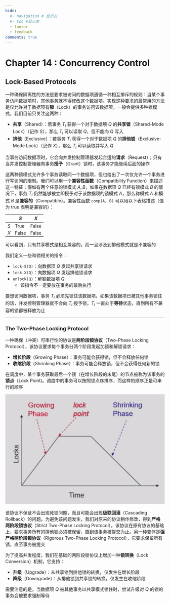 ```yaml
---
hide:
  #- navigation # 显示右
  #- toc #显示左
  - footer
  - feedback
comments: true
--- 
```


# Chapter 14 : Concurrency Control

## Lock-Based Protocols

一种确保隔离性的方法是要求被访问的数据项遵循一种相互排斥的规则：当某个事务访问数据项时，其他事务就不得修改这个数据项。实现这种要求的最常用的方法是仅允许对于数据项有**锁**（Lock）的事务访问该数据项。一般会提供多种锁模式，我们目前只关注这两种：

- **共享**（Shared）：若事务 $T_i$​ 获得一个对于数据项 $Q$ 的**共享锁**（Shared-Mode Lock）（记作 $S$），那么 $T_i$​ 可以读取 $Q$，但不能向 $Q$ 写入
- **排他**（Exclusive）：若事务 $T_i$​ 获得一个对于数据项 $Q$ 的**排他锁**（Exclusive-Mode Lock）（记作 $X$），那么 $T_i$​ 可以读取并写入 $Q$

当事务访问数据项时，它会向并发控制管理器发起合适的**请求**（Request）；只有当并发控制管理器向事务**授予**（Grant）锁时，该事务才能继续后面的操作

这两种锁模式允许多个事务读取同一个数据项，但也给出了一次仅允许一个事务进行写访问的限制。我们可以用一个**兼容性函数**（Compatibility Function）来描述这一特征：假如有两个任意的锁模式 $A,B$，如果在数据项 $Q$ 已经有锁模式 $B$ 的情况下，事务 $T_i$​ 仍然能够被立即授予对于该数据项的锁模式 $A$，那么称模式 $A$ 和模式 $B$ 是**兼容的**（Compatible）。兼容性函数 `comp(A, B)` 可以用以下表格描述（值为 true 表明是兼容的）：

|     | $S$   | $X$   |
| --- | ----- | ----- |
| $S$ | True  | False |
| $X$ | False | False |

可以看到，只有共享模式是相互兼容的，而一旦涉及到排他模式就是不兼容的

我们定义一些和锁相关的指令：

- `lock-S(Q)`：向数据项 $Q$ 发起共享锁请求
- `lock-X(Q)`：向数据项 $Q$ 发起排他锁请求
- `unlock(Q)`：解锁数据项 $Q$
    - 该指令不一定要放在事务的最后执行

要想访问数据项，事务 $T_i$​ 必须先锁住该数据项。如果该数据项已被其他事务锁住的话，并发控制管理器就不会向 $T_i$​ 授予锁，$T_i$​ 一直处于**等待**状态，直到所有不兼容的锁都被释放为止
***
### The Two-Phase Locking Protocol

一种确保（冲突）可串行性的协议是**两阶段锁协议**（Two-Phase Locking Protocol），该协议要求每个事务分两个阶段发起加锁和解锁请求：

- **增长阶段**（Growing Phase）：事务可能会获得锁，但不会释放任何锁
- **收缩阶段**（Shrinking Phase）：事务可能会释放锁，但不会获得任何新的锁

在调度中，某个事务获取最后一个锁（在增长阶段的末尾）的节点被称为该事务的**锁点**（Lock Point)。调度中的事务可以按照锁点序排序，而这样的顺序正是可串行的顺序

![](../../../assets/Pasted%20image%2020250512205432.png)

该协议不保证不会出现死锁问题，而且可能会出现**级联回滚**（Cascading Rollback）的问题。为避免该问题发生，我们对原来的协议稍作修改，得到**严格两阶段锁协议**（Strict Two-Phase Locking Protocol）。该协议在原有协议的基础上，要求事务所有的排他锁必须被保留，直到该事务被提交为止。另一种变体是**强严格两阶段锁协议**（Rigorous Two-Phase Locking Protocol），它要求保留所有锁，直至事务被提交

为了提高并发程度，我们在基础的两阶段锁协议上增加一种**锁转换**（Lock Conversion）机制，它支持：

- **升级**（Upgrade）：从共享锁到排他锁的转换，仅发生在增长阶段
- **降级**（Downgrade）：从排他锁到共享锁的转换，仅发生在收缩阶段

需要注意的是，当数据项 $Q$ 被其他事务以共享模式锁住时，尝试升级对 $Q$ 的锁的事务会被要求强制等待